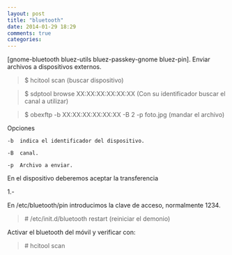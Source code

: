 ```yaml
---
layout: post
title: "bluetooth"
date: 2014-01-29 18:29
comments: true
categories: 
---
```

[gnome-bluetooth bluez-utils bluez-passkey-gnome bluez-pin]. Enviar archivos a dispositivos externos.

>$ hcitool scan  (buscar dispositivo) 

>$ sdptool browse XX:XX:XX:XX:XX:XX (Con su identificador buscar el canal a utilizar) 

>$ obexftp -b XX:XX:XX:XX:XX:XX -B 2 -p foto.jpg  (mandar el archivo) 

Opciones 

	-b	indica el identificador del dispositivo. 

	-B	canal. 

	-p	Archivo a enviar. 

En el dispositivo deberemos aceptar la transferencia

1.- 

En /etc/bluetooth/pin introducimos la clave de acceso, normalmente 1234. 

>\# /etc/init.d/bluetooth restart    (reiniciar el demonio) 

Activar el bluetooth del móvil y verificar con: 

>\# hcitool scan

